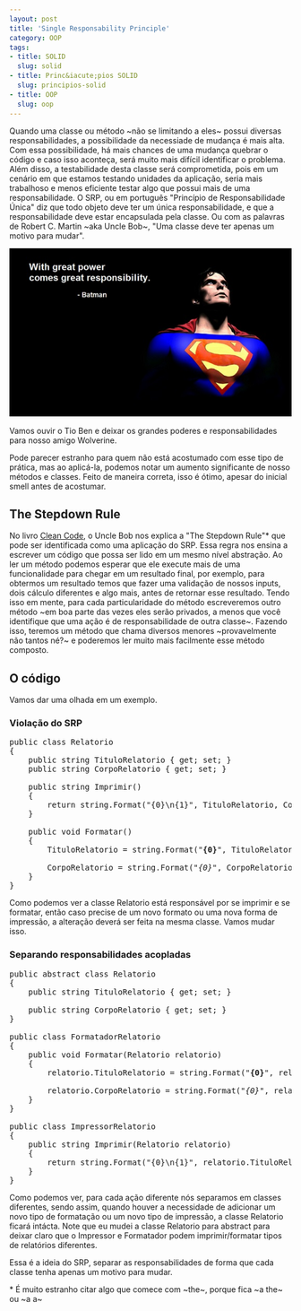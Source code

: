 ```yaml
--- 
layout: post
title: 'Single Responsability Principle'
category: OOP
tags: 
- title: SOLID
  slug: solid
- title: Princ&iacute;pios SOLID
  slug: principios-solid  
- title: OOP
  slug: oop
---
```


Quando uma classe ou método ~não se limitando a eles~ possui diversas responsabilidades, a possibilidade da necessiade de mudança é mais alta. 
Com essa possibilidade, há mais chances de uma mudança quebrar o código e caso isso aconteça, será muito mais difícil identificar o problema.
Além disso, a testabilidade desta classe será comprometida, pois em um cenário em que estamos testando unidades da aplicação, seria mais trabalhoso e menos eficiente testar algo que possui mais de uma responsabilidade. 
O SRP, ou em português "Princípio de Responsabilidade Única" diz que todo objeto deve ter um única responsabilidade, e que a responsabilidade deve estar encapsulada pela classe.
Ou com as palavras de Robert C. Martin ~aka Uncle Bob~, "Uma classe deve ter apenas um motivo para mudar".


<img title="Wolverine" src="/images/great-power-equals-great-responsability.jpg" class="post_img"/>
	<p class="post_img_subtitle">Vamos ouvir o Tio Ben e deixar os grandes poderes e responsabilidades para nosso amigo Wolverine.</p>


Pode parecer estranho para quem não está acostumado com esse tipo de prática, mas ao aplicá-la, podemos notar um aumento significante de nosso métodos e classes.
Feito de maneira correta, isso é ótimo, apesar do inicial smell antes de acostumar.

## The Stepdown Rule

No livro [Clean Code][clean-code], o Uncle Bob nos explica a "The Stepdown Rule"* que pode ser identificada como uma aplicação do SRP.
Essa regra nos ensina a escrever um código que possa ser lido em um mesmo nível abstração.
Ao ler um método podemos esperar que ele execute mais de uma funcionalidade para chegar em um resultado final, por exemplo, para obtermos um resultado temos que fazer uma validação de nossos inputs, dois cálculo diferentes e algo mais, antes de retornar esse resultado. 
Tendo isso em mente, para cada particularidade do método escreveremos outro método ~em boa parte das vezes eles serão privados, a menos que você identifique que uma ação é de responsabilidade de outra classe~. 
Fazendo isso, teremos um método que chama diversos menores ~provavelmente não tantos né?~ e poderemos ler muito mais facilmente esse método composto.

## O código

Vamos dar uma olhada em um exemplo.


### Violação do SRP

<pre name="code" class="c-sharp">
public class Relatorio
{
    public string TituloRelatorio { get; set; }
    public string CorpoRelatorio { get; set; }        

    public string Imprimir()
    {
        return string.Format("{0}\n{1}", TituloRelatorio, CorpoRelatorio);
    }

    public void Formatar()
    {
        TituloRelatorio = string.Format("<b>{0}</b>", TituloRelatorio);
        
        CorpoRelatorio = string.Format("<i>{0}</i>", CorpoRelatorio);
    }
}
</pre>

Como podemos ver a classe Relatorio está responsável por se imprimir e se formatar, então caso precise de um novo formato ou uma nova forma de impressão, a alteração deverá ser feita na mesma classe. Vamos mudar isso.

### Separando responsabilidades acopladas

<pre name="code" class="c-sharp">
public abstract class Relatorio
{
    public string TituloRelatorio { get; set; }

    public string CorpoRelatorio { get; set; }                        
}

public class FormatadorRelatorio
{
    public void Formatar(Relatorio relatorio)
    {
        relatorio.TituloRelatorio = string.Format("<b>{0}</b>", relatorio.TituloRelatorio);

        relatorio.CorpoRelatorio = string.Format("<i>{0}</i>", relatorio.CorpoRelatorio);
    }	
}

public class ImpressorRelatorio
{
    public string Imprimir(Relatorio relatorio)
    {
        return string.Format("{0}\n{1}", relatorio.TituloRelatorio, relatorio.CorpoRelatorio);
    }
}
</pre>

Como podemos ver, para cada ação diferente nós separamos em classes diferentes, sendo assim, quando houver a necessidade de adicionar um novo tipo de formatação ou um novo tipo de impressão, a classe Relatorio ficará intácta.
Note que eu mudei a classe Relatorio para abstract para deixar claro que o Impressor e Formatador podem imprimir/formatar tipos de relatórios diferentes.

Essa é a ideia do SRP, separar as responsabilidades de forma que cada classe tenha apenas um motivo para mudar.

\* É muito estranho citar algo que comece com ~the~, porque fica ~a the~ ou ~a a~

[clean-code]:http://www.infoq.com/br/articles/clean-code-book-review